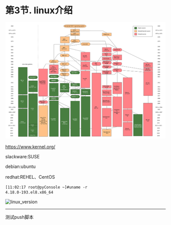 # 第3节. linux介绍

![Unix_history-simple](./pics/Unix_history-simple.svg)



https://www.kernel.org/



slackware:SUSE

debian:ubuntu

redhat:REHEL、CentOS



```shell
[11:02:17 root@pyConsole ~]#uname -r
4.18.0-193.el8.x86_64
```



![linux_version](D:./pics\linux_version.png)



-----------

测试push脚本
